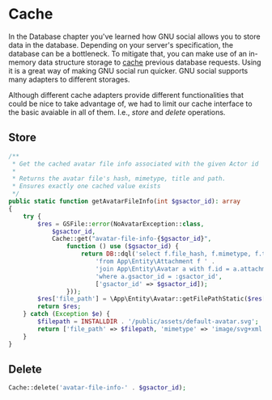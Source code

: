 Cache
=====

In the Database chapter you've learned how
GNU social allows you to store data in the
database. Depending on your server's
specification, the database can be a bottleneck. 
To mitigate that, you can make use of an in-memory
data structure storage to [cache](https://en.wikipedia.org/wiki/Cache_(computing))
previous database requests. Using it is a great way of
making GNU social run quicker. GNU social supports many
adapters to different storages.

Although different cache adapters provide
different functionalities that could be nice
to take advantage of, we had to limit our cache
interface to the basic avaiable in all of them.
I.e., _store_ and _delete_ operations.

Store
-----

```php
/**
 * Get the cached avatar file info associated with the given Actor id
 *
 * Returns the avatar file's hash, mimetype, title and path.
 * Ensures exactly one cached value exists
 */
public static function getAvatarFileInfo(int $gsactor_id): array
{
    try {
        $res = GSFile::error(NoAvatarException::class,
            $gsactor_id,
            Cache::get("avatar-file-info-{$gsactor_id}",
                function () use ($gsactor_id) {
                    return DB::dql('select f.file_hash, f.mimetype, f.title ' .
                        'from App\Entity\Attachment f ' .
                        'join App\Entity\Avatar a with f.id = a.attachment_id ' .
                        'where a.gsactor_id = :gsactor_id',
                        ['gsactor_id' => $gsactor_id]);
                }));
        $res['file_path'] = \App\Entity\Avatar::getFilePathStatic($res['file_hash']);
        return $res;
    } catch (Exception $e) {
        $filepath = INSTALLDIR . '/public/assets/default-avatar.svg';
        return ['file_path' => $filepath, 'mimetype' => 'image/svg+xml', 'title' => null];
    }
}
```

Delete
------

```php
Cache::delete('avatar-file-info-' . $gsactor_id);
```